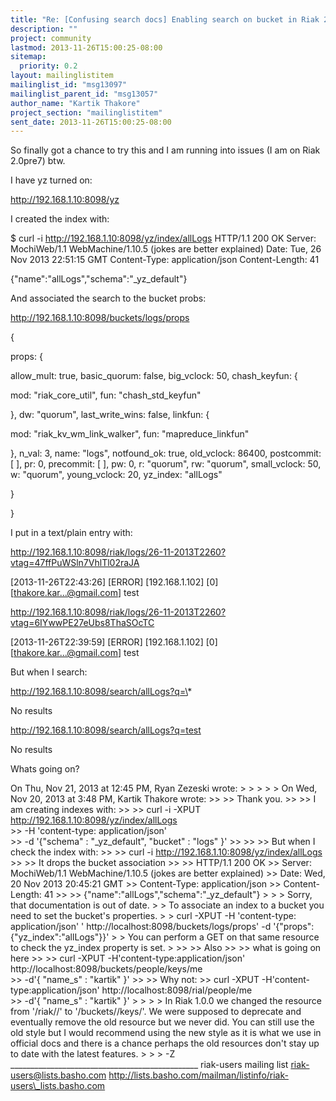 ```yaml
---
title: "Re: [Confusing search docs] Enabling search on bucket in Riak 2.0"
description: ""
project: community
lastmod: 2013-11-26T15:00:25-08:00
sitemap:
  priority: 0.2
layout: mailinglistitem
mailinglist_id: "msg13097"
mailinglist_parent_id: "msg13057"
author_name: "Kartik Thakore"
project_section: "mailinglistitem"
sent_date: 2013-11-26T15:00:25-08:00
---
```



So finally got a chance to try this and I am running into issues (I am on
Riak 2.0pre7) btw.

I have yz turned on:

http://192.168.1.10:8098/yz

I created the index with:

$ curl -i http://192.168.1.10:8098/yz/index/allLogs
HTTP/1.1 200 OK
Server: MochiWeb/1.1 WebMachine/1.10.5 (jokes are better explained)
Date: Tue, 26 Nov 2013 22:51:15 GMT
Content-Type: application/json
Content-Length: 41

{"name":"allLogs","schema":"\_yz\_default"}


And associated the search to the bucket probs:

http://192.168.1.10:8098/buckets/logs/props

{

props:
{

allow\_mult: true,
basic\_quorum: false,
big\_vclock: 50,
chash\_keyfun:
{

mod: "riak\_core\_util",
fun: "chash\_std\_keyfun"

},
dw: "quorum",
last\_write\_wins: false,
linkfun:
{

mod: "riak\_kv\_wm\_link\_walker",
fun: "mapreduce\_linkfun"

},
n\_val: 3,
name: "logs",
notfound\_ok: true,
old\_vclock: 86400,
postcommit: [ ],
pr: 0,
precommit: [ ],
pw: 0,
r: "quorum",
rw: "quorum",
small\_vclock: 50,
w: "quorum",
young\_vclock: 20,
yz\_index: "allLogs"

}

}

I put in a text/plain entry with:

http://192.168.1.10:8098/riak/logs/26-11-2013T2260?vtag=47ffPuWSln7VhlTl02raJA

[2013-11-26T22:43:26] [ERROR] [192.168.1.102] [0] [thakore.kar...@gmail.com]
test

http://192.168.1.10:8098/riak/logs/26-11-2013T2260?vtag=6IYwwPE27eUbs8ThaSOcTC

[2013-11-26T22:39:59] [ERROR] [192.168.1.102] [0] [thakore.kar...@gmail.com]
test



But when I search:

http://192.168.1.10:8098/search/allLogs?q=\*

No results

http://192.168.1.10:8098/search/allLogs?q=test

No results


Whats going on?







On Thu, Nov 21, 2013 at 12:45 PM, Ryan Zezeski  wrote:
&gt;
&gt;
&gt;
&gt;
&gt; On Wed, Nov 20, 2013 at 3:48 PM, Kartik Thakore  wrote:
&gt;&gt;
&gt;&gt; Thank you.
&gt;&gt;
&gt;&gt; I am creating indexes with:
&gt;&gt;
&gt;&gt; curl -i -XPUT http://192.168.1.10:8098/yz/index/allLogs \
&gt;&gt; -H 'content-type: application/json' \
&gt;&gt; -d '{"schema" : "\_yz\_default", "bucket" : "logs" }'
&gt;&gt;
&gt;&gt;
&gt;&gt; But when I check the index with:
&gt;&gt;
&gt;&gt; curl -i http://192.168.1.10:8098/yz/index/allLogs
&gt;&gt;
&gt;&gt; It drops the bucket association
&gt;&gt;
&gt;&gt; HTTP/1.1 200 OK
&gt;&gt; Server: MochiWeb/1.1 WebMachine/1.10.5 (jokes are better explained)
&gt;&gt; Date: Wed, 20 Nov 2013 20:45:21 GMT
&gt;&gt; Content-Type: application/json
&gt;&gt; Content-Length: 41
&gt;&gt;
&gt;&gt; {"name":"allLogs","schema":"\_yz\_default"}
&gt;
&gt;
&gt; Sorry, that documentation is out of date.
&gt;
&gt; To associate an index to a bucket you need to set the bucket's properties.
&gt;
&gt; curl -XPUT -H 'content-type: application/json' '
http://localhost:8098/buckets/logs/props' -d
'{"props":{"yz\_index":"allLogs"}}'
&gt;
&gt; You can perform a GET on that same resource to check the yz\_index
property is set.
&gt;
&gt;&gt;
&gt;&gt; Also
&gt;&gt;
&gt;&gt; what is going on here
&gt;&gt;
&gt;&gt; curl -XPUT -H'content-type:application/json'
http://localhost:8098/buckets/people/keys/me \
&gt;&gt; -d'{ "name\_s" : "kartik" }'
&gt;&gt;
&gt;&gt; Why not:
&gt;&gt; curl -XPUT -H'content-type:application/json'
http://localhost:8098/rial/people/me \
&gt;&gt; -d'{ "name\_s" : "kartik" }'
&gt;
&gt;
&gt;
&gt; In Riak 1.0.0 we changed the resource from '/riak//' to
'/buckets//keys/'. We were supposed to deprecate and
eventually remove the old resource but we never did. You can still use the
old style but I would recommend using the new style as it is what we use in
official docs and there is a chance perhaps the old resources don't stay up
to date with the latest features.
&gt;
&gt;
&gt; -Z
\_\_\_\_\_\_\_\_\_\_\_\_\_\_\_\_\_\_\_\_\_\_\_\_\_\_\_\_\_\_\_\_\_\_\_\_\_\_\_\_\_\_\_\_\_\_\_
riak-users mailing list
riak-users@lists.basho.com
http://lists.basho.com/mailman/listinfo/riak-users\_lists.basho.com

